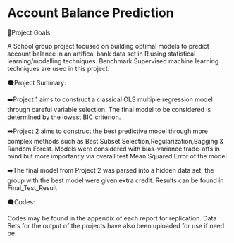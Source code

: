 # Account Balance Prediction
🥇Project Goals:

A School group project focused on building optimal models to predict account balance in an artifical bank data set in R using statistical learning/modelling techniques.
Benchmark Supervised machine learning techniques are used in this project.

🗨️Project Summary:

➡️Project 1 aims to construct a classical OLS multiple regression model through careful variable selection.
The final model to be considered is determined by the lowest BIC criterion.


➡️Project 2 aims to construct the best predictive model through more complex methods such as Best Subset Selection,Regularization,Bagging & Random Forest.
Models were considered with bias-variance trade-offs in mind but more importantly via overall test Mean Squared Error of the model


➡️The final model from Project 2 was parsed into a hidden data set, the group with the best model were given extra credit. Results can be found in Final_Test_Result
  
🗨️Codes: 	

Codes may be found in the appendix of each report for replication.
Data Sets for the output of the projects have also been uploaded for use if need be.

